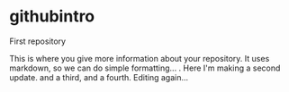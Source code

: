 # githubintro
First repository

This is where you give more information about your repository. It uses markdown, so we can do simple formatting... . Here I'm making a second update. and a third, and a fourth. Editing again...
